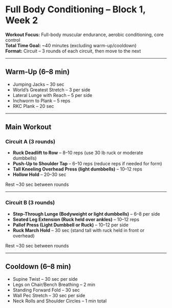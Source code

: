 # Full Body Conditioning – Block 1, Week 2

**Workout Focus:** Full-body muscular endurance, aerobic conditioning, core control  
**Total Time Goal:** ~40 minutes (excluding warm-up/cooldown)  
**Format:** Circuit – 3 rounds of each circuit, then move to the next  

---

## Warm-Up (6–8 min)
- Jumping Jacks – 30 sec
- World’s Greatest Stretch – 3 per side
- Lateral Lunge with Reach – 5 per side
- Inchworm to Plank – 5 reps
- RKC Plank – 20 sec

---

## Main Workout

### Circuit A (3 rounds)
- **Ruck Deadlift to Row** – 8–10 reps (use 30 lb ruck or moderate dumbbells)
- **Push-Up to Shoulder Tap** – 6–10 reps (reduce reps if needed for form)
- **Tall Kneeling Overhead Press (light dumbbells)** – 10–12 reps
- **Hollow Hold** – 20–30 sec

Rest ~30 sec between rounds

---

### Circuit B (3 rounds)
- **Step-Through Lunge (Bodyweight or light dumbbells)** – 6–8 per side
- **Seated Leg Extension (Ruck held over ankles)** – 10–12 reps
- **Pallof Press (Light Dumbbell or Ruck)** – 10–12 per side
- **Ruck March Hold** – 30 sec (stand tall with ruck held in front or overhead)

Rest ~30 sec between rounds

---

## Cooldown (6–8 min)
- Supine Twist – 30 sec per side
- Legs on Chair/Bench Breathing – 2 min
- Standing Forward Fold – 30 sec
- Wall Pec Stretch – 30 sec per side
- Neck Rolls and Shoulder Circles – 1 min total
